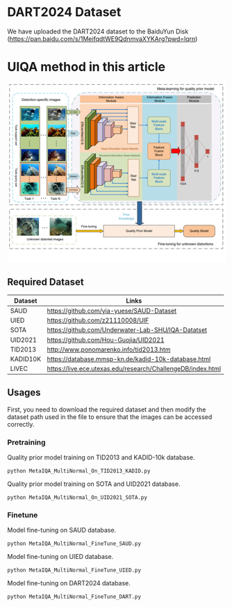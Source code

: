 # DART2024 Dataset
We have uploaded the DART2024 dataset to the BaiduYun Disk (https://pan.baidu.com/s/1MeifqdtWE9QdnmvaXYKArg?pwd=lqrn)


# UIQA method in this article
![./Net](https://github.com/dart-into/DART2024/blob/main/network.png)
## Required Dataset
| Dataset   | Links                                                       |
| --------- | ----------------------------------------------------------- |
| SAUD      | https://github.com/yia-yuese/SAUD-Dataset     |
| UIED      | https://github.com/z21110008/UIF      |
| SOTA      | https://github.com/Underwater-Lab-SHU/IQA-Datatset      |
| UID2021   | https://github.com/Hou-Guojia/UID2021        |
| TID2013   | http://www.ponomarenko.info/tid2013.htm                              |
| KADID10K     | https://database.mmsp-kn.de/kadid-10k-database.html |
| LIVEC     | https://live.ece.utexas.edu/research/ChallengeDB/index.html |
## Usages

First, you need to download the required dataset and then modify the dataset path used in the file to ensure that the images can be accessed correctly.
### Pretraining  

Quality prior model training on TID2013 and KADID-10k database.
```
python MetaIQA_MultiNormal_On_TID2013_KADID.py
```
Quality prior model training on SOTA and UID2021 database.
```
python MetaIQA_MultiNormal_On_UID2021_SOTA.py
```
### Finetune 
Model fine-tuning on SAUD database.
```
python MetaIQA_MultiNormal_FineTune_SAUD.py
```
Model fine-tuning on UIED database.
```
python MetaIQA_MultiNormal_FineTune_UIED.py
```
Model fine-tuning on DART2024 database.
```
python MetaIQA_MultiNormal_FineTune_DART.py
```
